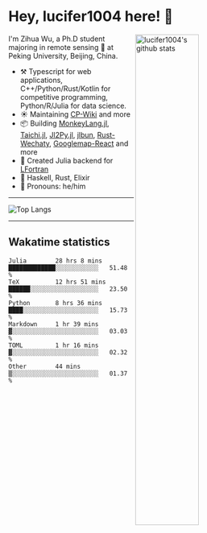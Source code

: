 # Hey, lucifer1004 here! :wave:

<img width="50%" align="right" alt="lucifer1004's github stats" src="https://github-readme-stats.vercel.app/api?username=lucifer1004&show_icons=true">

I'm Zihua Wu, a Ph.D student majoring in remote sensing :satellite: at Peking University, Beijing, China.

- :hammer_and_pick: Typescript for web applications, C++/Python/Rust/Kotlin for competitive programming, Python/R/Julia for data science.
- :sunny: Maintaining [CP-Wiki](https://cp-wiki.vercel.app) and more 
- :package: Building [MonkeyLang.jl](https://github.com/lucifer1004/MonkeyLang.jl), [Taichi.jl](https://github.com/lucifer1004/Taichi.jl), [Jl2Py.jl](https://github.com/lucifer1004/Jl2Py.jl), [jlbun](https://github.com/lucifer1004/jlbun), [Rust-Wechaty](https://github.com/wechaty/rust-wechaty), [Googlemap-React](https://github.com/googlemap-react/googlemap-react) and more
- :sparkler: Created Julia backend for [LFortran](https://github.com/lfortran/lfortran)
- :seedling: Haskell, Rust, Elixir
- :man: Pronouns: he/him

---

![Top Langs](https://github-readme-stats.vercel.app/api/top-langs/?username=lucifer1004&layout=compact)

---

## Wakatime statistics

<!--START_SECTION:waka-->

```text
Julia        28 hrs 8 mins   █████████████░░░░░░░░░░░░   51.48 %
TeX          12 hrs 51 mins  ██████░░░░░░░░░░░░░░░░░░░   23.50 %
Python       8 hrs 36 mins   ████░░░░░░░░░░░░░░░░░░░░░   15.73 %
Markdown     1 hr 39 mins    ▓░░░░░░░░░░░░░░░░░░░░░░░░   03.03 %
TOML         1 hr 16 mins    ▓░░░░░░░░░░░░░░░░░░░░░░░░   02.32 %
Other        44 mins         ▒░░░░░░░░░░░░░░░░░░░░░░░░   01.37 %
```

<!--END_SECTION:waka-->
